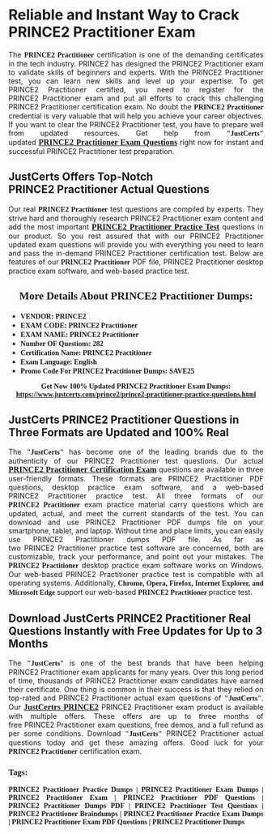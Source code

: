 <h1><strong>Reliable and Instant Way to Crack PRINCE2&nbsp;Practitioner Exam</strong></h1>

<p style="text-align: justify;">The <span style="font-family:Georgia,serif;"><strong>PRINCE2&nbsp;Practitioner</strong></span> certification is one of the demanding certificates in the tech industry. PRINCE2 has designed the PRINCE2&nbsp;Practitioner exam to validate skills of beginners and experts. With the PRINCE2&nbsp;Practitioner test, you can learn new skills and level up your expertise. To get PRINCE2&nbsp;Practitioner certified, you need to register for the PRINCE2&nbsp;Practitioner exam and put all efforts to crack this challenging PRINCE2&nbsp;Practitioner certification exam. No doubt the <span style="font-family:Georgia,serif;"><strong> PRINCE2&nbsp;Practitioner</strong></span> credential is very valuable that will help you achieve your career objectives. If you want to clear the PRINCE2&nbsp;Practitioner test, you have to prepare well from updated resources. Get help from <span style="font-size:14px;"><span style="font-family:Georgia,serif;"><strong>&quot;JustCerts&quot;</strong></span></span> updated&nbsp;<a href="https://www.justcerts.com/prince2/prince2-practitioner-practice-questions.html"><span style="font-size:16px;"><span style="font-family:Georgia,serif;"><strong>PRINCE2&nbsp;Practitioner Exam Questions</strong></span></span></a> right now for instant and successful PRINCE2&nbsp;Practitioner test preparation.</p>

<h2><strong>JustCerts Offers Top-Notch PRINCE2&nbsp;Practitioner Actual Questions&nbsp;</strong></h2>

<p style="text-align: justify;">Our real <span style="font-family:Georgia,serif;"><strong>PRINCE2&nbsp;Practitioner</strong></span> test questions are compiled by experts. They strive hard and thoroughly research PRINCE2&nbsp;Practitioner exam content and add the most important&nbsp;<a href="https://www.justcerts.com/prince2/prince2-practitioner-practice-questions.html"><span style="font-size:16px;"><span style="font-family:Georgia,serif;"><strong>PRINCE2&nbsp;Practitioner Practice Test</strong></span></span></a> questions in our product. So you rest assured that with our PRINCE2&nbsp;Practitioner updated exam questions will provide you with everything you need to learn and pass the in-demand PRINCE2&nbsp;Practitioner certification test. Below are features of our<span style="font-family:Georgia,serif;"><strong>&nbsp;PRINCE2&nbsp;Practitioner</strong></span> PDF file, PRINCE2&nbsp;Practitioner desktop practice exam software, and web-based practice test.</p>

<h2 style="text-align: center;"><strong><span style="font-family:Georgia,serif;">More Details About PRINCE2&nbsp;Practitioner Dumps:</span></strong></h2>

<ul>
	<li style="text-align: justify;"><span style="font-size:14px;"><span style="font-family:Georgia,serif;"><strong>VENDOR: PRINCE2</strong></span></span></li>
	<li style="text-align: justify;"><span style="font-size:14px;"><span style="font-family:Georgia,serif;"><strong>EXAM CODE: PRINCE2&nbsp;Practitioner</strong></span></span></li>
	<li style="text-align: justify;"><span style="font-size:14px;"><span style="font-family:Georgia,serif;"><strong>EXAM NAME: PRINCE2 Practitioner</strong></span></span></li>
	<li style="text-align: justify;"><span style="font-size:14px;"><span style="font-family:Georgia,serif;"><strong>Number OF Questions: 282</strong></span></span></li>
	<li style="text-align: justify;"><span style="font-size:14px;"><span style="font-family:Georgia,serif;"><strong>Certification Name: PRINCE2&nbsp;Practitioner</strong></span></span></li>
	<li style="text-align: justify;"><span style="font-size:14px;"><span style="font-family:Georgia,serif;"><strong>Exam Language: English</strong></span></span></li>
	<li style="text-align: justify;"><span style="font-size:14px;"><span style="font-family:Georgia,serif;"><strong>Promo Code For PRINCE2&nbsp;Practitioner Dumps: SAVE25</strong></span></span></li>
</ul>

<p style="text-align: center;"><strong><span style="font-family:Georgia,serif;"><span style="font-size:14px;">Get Now 100% Updated PRINCE2&nbsp;Practitioner Exam Dumps:</span> <a href="https://www.justcerts.com/prince2/prince2-practitioner-practice-questions.html">https://www.justcerts.com/prince2/prince2-practitioner-practice-questions.html</a></span></strong></p>

<h2><strong>JustCerts PRINCE2&nbsp;Practitioner Questions in Three Formats are Updated and 100% Real</strong></h2>

<p style="text-align: justify;">The <span style="font-size:14px;"><span style="font-family:Georgia,serif;"><strong>&quot;JustCerts&quot;</strong></span></span> has become one of the leading brands due to the authenticity of our PRINCE2&nbsp;Practitioner test questions. Our actual <a href="https://www.justcerts.com/prince2/prince2-practitioner-certification-exams.html"><span style="font-size:16px;"><span style="font-family:Georgia,serif;"><strong>PRINCE2&nbsp;Practitioner&nbsp;Certification Exam</strong></span></span></a> questions are available in three user-friendly formats. These formats are PRINCE2&nbsp;Practitioner PDF questions, desktop practice exam software, and a web-based PRINCE2&nbsp;Practitioner practice test. All three formats of our <strong><span style="font-family:Georgia,serif;"> PRINCE2&nbsp;Practitioner</span></strong> exam practice material carry questions which are updated, actual, and meet the current standards of the test. You can download and use PRINCE2&nbsp;Practitioner PDF dumps file on your smartphone, tablet, and laptop. Without time and place limits, you can easily use PRINCE2&nbsp;Practitioner dumps PDF file. As far as two&nbsp;PRINCE2&nbsp;Practitioner practice test software are concerned, both are customizable, track your performance, and point out your mistakes. The <span style="font-family:Georgia,serif;"><strong>PRINCE2&nbsp;Practitioner</strong></span> desktop practice exam software works on Windows. Our web-based PRINCE2&nbsp;Practitioner practice test is compatible with all operating systems. Additionally, <span style="font-family:Georgia,serif;"><strong>Chrome, Opera, Firefox, Internet Explorer, and Microsoft Edge</strong></span> support our web-based <span style="font-family:Georgia,serif;"><strong>PRINCE2&nbsp;Practitioner </strong></span> practice test.</p>

<h2><strong>Download JustCerts PRINCE2&nbsp;Practitioner Real Questions Instantly with Free Updates for Up to 3 Months</strong></h2>

<p style="text-align: justify;">The <span style="font-family:Georgia,serif;"><span style="font-size:14px;"><strong>&quot;JustCerts&quot;</strong></span></span> is one of the best brands that have been helping PRINCE2&nbsp;Practitioner exam applicants for many years. Over this long period of time, thousands of PRINCE2&nbsp;Practitioner exam candidates have earned their certificate. One thing is common in their success is that they relied on top-rated and&nbsp;PRINCE2&nbsp;Practitioner actual exam questions of <span style="font-family:Georgia,serif;"><span style="font-size:14px;"><strong>&quot;JustCerts&quot;</strong></span></span>. Our <a href="https://www.justcerts.com/prince2-certification-exams.html"><span style="font-size:16px;"><span style="font-family:Georgia,serif;"><strong>JustCertrs PRINCE2</strong></span></span></a> PRINCE2&nbsp;Practitioner exam product is available with multiple offers. These offers are up to three months of free&nbsp;PRINCE2&nbsp;Practitioner exam questions, free demos, and a full refund as per some conditions. Download <span style="font-family:Georgia,serif;"><span style="font-size:14px;"><strong>&quot;JustCerts&quot;</strong></span></span> PRINCE2&nbsp;Practitioner actual questions today and get these amazing offers. Good luck for your <span style="font-family:Georgia,serif;"><strong>PRINCE2&nbsp;Practitioner</strong></span> certification exam.</p>

<h3 style="text-align: justify;"><span style="font-family:Georgia,serif;"><strong>Tags:</strong></span></h3>

<p style="text-align: justify;"><span style="font-family:Georgia,serif;"><strong>PRINCE2&nbsp;Practitioner Practice Dumps | PRINCE2&nbsp;Practitioner Exam Dumps | PRINCE2&nbsp;Practitioner Exam | PRINCE2&nbsp;Practitioner PDF Questions | PRINCE2&nbsp;Practitioner Dumps PDF | PRINCE2&nbsp;Practitioner Test Questions | PRINCE2&nbsp;Practitioner Braindumps | PRINCE2&nbsp;Practitioner Practice Exam Dumps | PRINCE2&nbsp;Practitioner Exam PDF Questions | PRINCE2&nbsp;Practitioner Dumps</strong></span></p>
